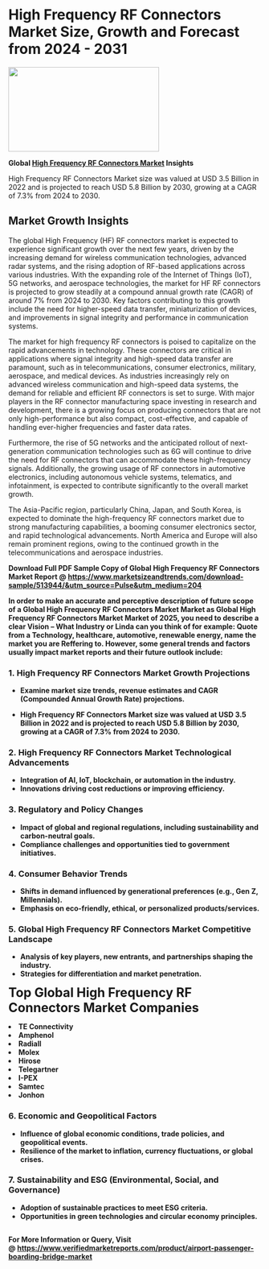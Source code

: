 <H1>High Frequency RF Connectors Market Size, Growth and Forecast from 2024 - 2031</H1><img class="aligncenter size-medium wp-image-584254" src="https://thirdeyenews.in/wp-content/uploads/2024/09/Global-Market-Research-300x168.jpeg" alt="" width="300" height="168" /><p><strong>Global&nbsp;<a href="https://www.marketsizeandtrends.com/download-sample/513944/&amp;utm_source=Pulse&amp;utm_medium=204">High Frequency RF Connectors Market</a> Insights</strong></p><p>High Frequency RF Connectors Market size was valued at USD 3.5 Billion in 2022 and is projected to reach USD 5.8 Billion by 2030, growing at a CAGR of 7.3% from 2024 to 2030.</p><p><h2>Market Growth Insights</h2> <p>The global High Frequency (HF) RF connectors market is expected to experience significant growth over the next few years, driven by the increasing demand for wireless communication technologies, advanced radar systems, and the rising adoption of RF-based applications across various industries. With the expanding role of the Internet of Things (IoT), 5G networks, and aerospace technologies, the market for HF RF connectors is projected to grow steadily at a compound annual growth rate (CAGR) of around 7% from 2024 to 2030. Key factors contributing to this growth include the need for higher-speed data transfer, miniaturization of devices, and improvements in signal integrity and performance in communication systems.</p> <p><strong></strong></p> <p>The market for high frequency RF connectors is poised to capitalize on the rapid advancements in technology. These connectors are critical in applications where signal integrity and high-speed data transfer are paramount, such as in telecommunications, consumer electronics, military, aerospace, and medical devices. As industries increasingly rely on advanced wireless communication and high-speed data systems, the demand for reliable and efficient RF connectors is set to surge. With major players in the RF connector manufacturing space investing in research and development, there is a growing focus on producing connectors that are not only high-performance but also compact, cost-effective, and capable of handling ever-higher frequencies and faster data rates.</p> <p>Furthermore, the rise of 5G networks and the anticipated rollout of next-generation communication technologies such as 6G will continue to drive the need for RF connectors that can accommodate these high-frequency signals. Additionally, the growing usage of RF connectors in automotive electronics, including autonomous vehicle systems, telematics, and infotainment, is expected to contribute significantly to the overall market growth.</p> <p>The Asia-Pacific region, particularly China, Japan, and South Korea, is expected to dominate the high-frequency RF connectors market due to strong manufacturing capabilities, a booming consumer electronics sector, and rapid technological advancements. North America and Europe will also remain prominent regions, owing to the continued growth in the telecommunications and aerospace industries.</p> <p><strong></p><p><span class=""><strong>Download Full PDF Sample Copy of Global High Frequency RF Connectors Market Report</strong> @ <a href="https://www.marketsizeandtrends.com/download-sample/513944/&amp;utm_source=Pulse&amp;utm_medium=204" target="_blank">https://www.marketsizeandtrends.com/download-sample/513944/&amp;utm_source=Pulse&amp;utm_medium=204</a></span></p><p>In order to make an accurate and perceptive description of future scope of a Global&nbsp;High Frequency RF Connectors Market Market as Global&nbsp;High Frequency RF Connectors Market Market of 2025, you need to describe a clear Vision &ndash; What Industry or Linda can you think of for example: Quote from a Technology, healthcare, automotive, renewable energy, name the market you are Reffering to. However, some general trends and factors usually impact market reports and their future outlook include:</p><h3>1.&nbsp;<strong>High Frequency RF Connectors Market Growth Projections</strong></h3><ul><li>Examine market size trends, revenue estimates and CAGR (Compounded Annual Growth Rate) projections.</li><li><p>High Frequency RF Connectors Market size was valued at USD 3.5 Billion in 2022 and is projected to reach USD 5.8 Billion by 2030, growing at a CAGR of 7.3% from 2024 to 2030.</p></li></ul><h3>2.&nbsp;<strong>High Frequency RF Connectors Market Technological Advancements</strong></h3><ul><li>Integration of AI, IoT, blockchain, or automation in the industry.</li><li>Innovations driving cost reductions or improving efficiency.</li></ul><h3>3.&nbsp;<strong>Regulatory and Policy Changes</strong></h3><ul><li>Impact of global and regional regulations, including sustainability and carbon-neutral goals.</li><li>Compliance challenges and opportunities tied to government initiatives.</li></ul><h3>4.&nbsp;<strong>Consumer Behavior Trends</strong></h3><ul><li>Shifts in demand influenced by generational preferences (e.g., Gen Z, Millennials).</li><li>Emphasis on eco-friendly, ethical, or personalized products/services.</li></ul><h3>5.&nbsp;<strong>Global High Frequency RF Connectors Market Competitive Landscape</strong></h3><ul><li>Analysis of key players, new entrants, and partnerships shaping the industry.</li><li>Strategies for differentiation and market penetration.</li></ul><p data-pm-slice="1 1 []"><span style="color: inherit; font-family: inherit; font-size: 25px;">Top Global High Frequency RF Connectors Market Companies</span></p><div class="" data-test-id=""><p><li>TE Connectivity</li><li> Amphenol</li><li> Radiall</li><li> Molex</li><li> Hirose</li><li> Telegartner</li><li> I-PEX</li><li> Samtec</li><li> Jonhon</li></p></div><h3>6.&nbsp;<strong>Economic and Geopolitical Factors</strong></h3><ul><li>Influence of global economic conditions, trade policies, and geopolitical events.</li><li>Resilience of the market to inflation, currency fluctuations, or global crises.</li></ul><h3>7.&nbsp;<strong>Sustainability and ESG (Environmental, Social, and Governance)</strong></h3><ul><li>Adoption of sustainable practices to meet ESG criteria.</li><li>Opportunities in green technologies and circular economy principles.</li></ul><h2><strong style="font-size: 14px;">For More Information or Query, Visit @&nbsp;</strong><a style="background-color: #ffffff; font-size: 14px;" href="https://www.marketsizeandtrends.com/report/high-frequency-rf-connectors-market/" target="_blank">https://www.verifiedmarketreports.com/product/airport-passenger-boarding-bridge-market</a></h2>
